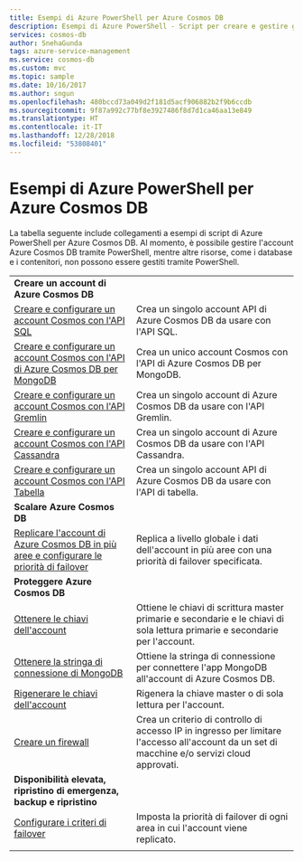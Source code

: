 ```yaml
---
title: Esempi di Azure PowerShell per Azure Cosmos DB
description: Esempi di Azure PowerShell - Script per creare e gestire gli account di Azure Cosmos DB.
services: cosmos-db
author: SnehaGunda
tags: azure-service-management
ms.service: cosmos-db
ms.custom: mvc
ms.topic: sample
ms.date: 10/16/2017
ms.author: sngun
ms.openlocfilehash: 480bccd73a049d2f181d5acf906882b2f9b6ccdb
ms.sourcegitcommit: 9f87a992c77bf8e3927486f8d7d1ca46aa13e849
ms.translationtype: HT
ms.contentlocale: it-IT
ms.lasthandoff: 12/28/2018
ms.locfileid: "53808401"
---
```

# <a name="azure-powershell-samples-for-azure-cosmos-db"></a>Esempi di Azure PowerShell per Azure Cosmos DB

La tabella seguente include collegamenti a esempi di script di Azure PowerShell per Azure Cosmos DB. Al momento, è possibile gestire l'account Azure Cosmos DB tramite PowerShell, mentre altre risorse, come i database e i contenitori, non possono essere gestiti tramite PowerShell.

| |  |
|---|---|
|**Creare un account di Azure Cosmos DB**||
|[Creare e configurare un account Cosmos con l'API SQL](scripts/create-database-account-powershell.md?toc=%2fpowershell%2fmodule%2ftoc.json)| Crea un singolo account API di Azure Cosmos DB da usare con l'API SQL. |
|[Creare e configurare un account Cosmos con l'API di Azure Cosmos DB per MongoDB](scripts/create-mongodb-database-account-powershell.md?toc=%2fpowershell%2fmodule%2ftoc.json)| Crea un unico account Cosmos con l'API di Azure Cosmos DB per MongoDB. |
|[Creare e configurare un account Cosmos con l'API Gremlin](scripts/create-graph-database-account-powershell.md?toc=%2fpowershell%2fmodule%2ftoc.json)| Crea un singolo account di Azure Cosmos DB da usare con l'API Gremlin. |
|[Creare e configurare un account Cosmos con l'API Cassandra](scripts/create-and-configure-cassandra-database.md?toc=%2fpowershell%2fmodule%2ftoc.json)| Crea un singolo account di Azure Cosmos DB da usare con l'API Cassandra. |
|[Creare e configurare un account Cosmos con l'API Tabella](scripts/create-table-database-account-powershell.md?toc=%2fpowershell%2fmodule%2ftoc.json)| Crea un singolo account API di Azure Cosmos DB da usare con l'API di tabella. |
|**Scalare Azure Cosmos DB**||
|[Replicare l'account di Azure Cosmos DB in più aree e configurare le priorità di failover](scripts/scale-multiregion-powershell.md?toc=%2fpowershell%2fmodule%2ftoc.json)|Replica a livello globale i dati dell'account in più aree con una priorità di failover specificata.|
|**Proteggere Azure Cosmos DB**||
| [Ottenere le chiavi dell'account](scripts/secure-get-account-key-powershell.md?toc=%2fpowershell%2fmodule%2ftoc.json) | Ottiene le chiavi di scrittura master primarie e secondarie e le chiavi di sola lettura primarie e secondarie per l'account.|
| [Ottenere la stringa di connessione di MongoDB](scripts/secure-mongo-connection-string-powershell.md?toc=%2fpowershell%2fmodule%2ftoc.json) | Ottiene la stringa di connessione per connettere l'app MongoDB all'account di Azure Cosmos DB.|
|[Rigenerare le chiavi dell'account](scripts/secure-regenerate-key-powershell.md?toc=%2fpowershell%2fmodule%2ftoc.json)|Rigenera la chiave master o di sola lettura per l'account.|
|[Creare un firewall](scripts/create-firewall-powershell.md?toc=%2fpowershell%2fmodule%2ftoc.json)| Crea un criterio di controllo di accesso IP in ingresso per limitare l'accesso all'account da un set di macchine e/o servizi cloud approvati.|
|**Disponibilità elevata, ripristino di emergenza, backup e ripristino**||
|[Configurare i criteri di failover](scripts/ha-failover-policy-powershell.md?toc=%2fpowershell%2fmodule%2ftoc.json)|Imposta la priorità di failover di ogni area in cui l'account viene replicato.|
|||
